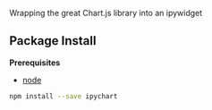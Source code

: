 Wrapping the great Chart.js library into an ipywidget

Package Install
---------------

**Prerequisites**
- [node](http://nodejs.org/)

```bash
npm install --save ipychart
```
